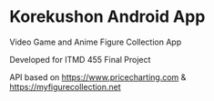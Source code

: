 # Korekushon Android App
Video Game and Anime Figure Collection App

Developed for ITMD 455 Final Project

API based on https://www.pricecharting.com & https://myfigurecollection.net


